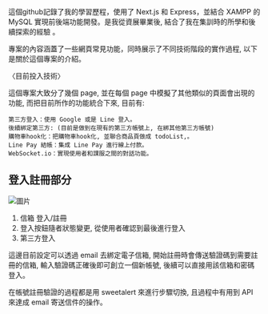 這個github記錄了我的學習歷程，使用了 Next.js 和 Express，並結合 XAMPP 的 MySQL 實現前後端功能開發。是我從資展畢業後, 結合了我在集訓時的所學和後續探索的經驗 。 


專案的內容涵蓋了一些網頁常見功能，同時展示了不同技術階段的實作過程, 以下是關於這個專案的介紹。

〈目前投入技術〉


  這個專案大致分了幾個 page, 並在每個 page 中模擬了其他類似的頁面會出現的功能, 而把目前所作的功能統合下來, 目前有:

    第三方登入：使用 Google 或是 Line 登入。
    後續綁定第三方: (目前是做到在現有的第三方帳號上, 在綁其他第三方帳號)
    購物車hook化：把購物車hook化, 並聯合商品頁做成 todoList,。
    Line Pay 結帳：集成 Line Pay 進行線上付款。
    WebSocket.io：實現使用者和課服之間的對話功能。


## 登入註冊部分

![圖片](https://github.com/user-attachments/assets/e3b0276e-49ec-49f6-8b99-cc399eafa913)

1. 信箱 登入/註冊
2. 登入按鈕隨者狀態變更, 從使用者確認到最後進行登入
3. 第三方登入

 這邊目前設定可以透過 email 去綁定電子信箱, 開始註冊時會傳送驗證碼到需要註冊的信箱,
 輸入驗證碼正確後即可創立一個新帳號, 後續可以直接用該信箱和密碼登入。

 在帳號註冊驗證的過程都是用 sweetalert 來進行步驟切換, 
 且過程中有用到 API 來達成 email 寄送信件的操作。
















 
